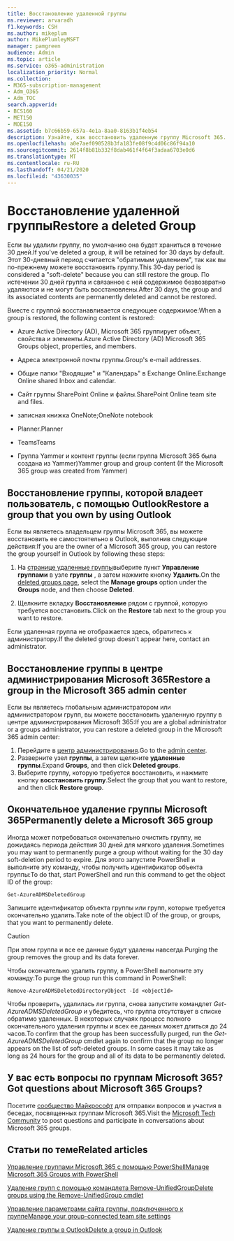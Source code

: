 ```yaml
---
title: Восстановление удаленной группы
ms.reviewer: arvaradh
f1.keywords: CSH
ms.author: mikeplum
author: MikePlumleyMSFT
manager: pamgreen
audience: Admin
ms.topic: article
ms.service: o365-administration
localization_priority: Normal
ms.collection:
- M365-subscription-management
- Adm_O365
- Adm_TOC
search.appverid:
- BCS160
- MET150
- MOE150
ms.assetid: b7c66b59-657a-4e1a-8aa0-8163b1f4eb54
description: Узнайте, как восстановить удаленную группу Microsoft 365.
ms.openlocfilehash: a0e7aef090528b3fa183fe08f9c4d06c86f94a10
ms.sourcegitcommit: 2614f8b81b332f8dab461f4f64f3adaa6703e0d6
ms.translationtype: MT
ms.contentlocale: ru-RU
ms.lasthandoff: 04/21/2020
ms.locfileid: "43630035"
---
```

# <a name="restore-a-deleted-group"></a><span data-ttu-id="1b80a-103">Восстановление удаленной группы</span><span class="sxs-lookup"><span data-stu-id="1b80a-103">Restore a deleted Group</span></span>

<span data-ttu-id="1b80a-104">Если вы удалили группу, по умолчанию она будет храниться в течение 30 дней.</span><span class="sxs-lookup"><span data-stu-id="1b80a-104">If you've deleted a group, it will be retained for 30 days by default.</span></span> <span data-ttu-id="1b80a-105">Этот 30-дневный период считается "обратимым удалением", так как вы по-прежнему можете восстановить группу.</span><span class="sxs-lookup"><span data-stu-id="1b80a-105">This 30-day period is considered a "soft-delete" because you can still restore the group.</span></span> <span data-ttu-id="1b80a-106">По истечении 30 дней группа и связанное с ней содержимое безвозвратно удаляются и не могут быть восстановлены.</span><span class="sxs-lookup"><span data-stu-id="1b80a-106">After 30 days, the group and its associated contents are permanently deleted and cannot be restored.</span></span>

<span data-ttu-id="1b80a-107">Вместе с группой восстанавливается следующее содержимое:</span><span class="sxs-lookup"><span data-stu-id="1b80a-107">When a group is restored, the following content is restored:</span></span>
  
- <span data-ttu-id="1b80a-108">Azure Active Directory (AD), Microsoft 365 группирует объект, свойства и элементы.</span><span class="sxs-lookup"><span data-stu-id="1b80a-108">Azure Active Directory (AD) Microsoft 365 Groups object, properties, and members.</span></span>
    
- <span data-ttu-id="1b80a-109">Адреса электронной почты группы.</span><span class="sxs-lookup"><span data-stu-id="1b80a-109">Group's e-mail addresses.</span></span>
    
- <span data-ttu-id="1b80a-110">Общие папки "Входящие" и "Календарь" в Exchange Online.</span><span class="sxs-lookup"><span data-stu-id="1b80a-110">Exchange Online shared Inbox and calendar.</span></span>
    
- <span data-ttu-id="1b80a-111">Сайт группы SharePoint Online и файлы.</span><span class="sxs-lookup"><span data-stu-id="1b80a-111">SharePoint Online team site and files.</span></span>
    
- <span data-ttu-id="1b80a-112">записная книжка OneNote;</span><span class="sxs-lookup"><span data-stu-id="1b80a-112">OneNote notebook</span></span>
    
- <span data-ttu-id="1b80a-113">Planner.</span><span class="sxs-lookup"><span data-stu-id="1b80a-113">Planner</span></span>
    
- <span data-ttu-id="1b80a-114">Teams</span><span class="sxs-lookup"><span data-stu-id="1b80a-114">Teams</span></span>

- <span data-ttu-id="1b80a-115">Группа Yammer и контент группы (если группа Microsoft 365 была создана из Yammer)</span><span class="sxs-lookup"><span data-stu-id="1b80a-115">Yammer group and group content (If the Microsoft 365 group was created from Yammer)</span></span>

## <a name="restore-a-group-that-you-own-by-using-outlook"></a><span data-ttu-id="1b80a-116">Восстановление группы, которой владеет пользователь, с помощью Outlook</span><span class="sxs-lookup"><span data-stu-id="1b80a-116">Restore a group that you own by using Outlook</span></span>

<span data-ttu-id="1b80a-117">Если вы являетесь владельцем группы Microsoft 365, вы можете восстановить ее самостоятельно в Outlook, выполнив следующие действия:</span><span class="sxs-lookup"><span data-stu-id="1b80a-117">If you are the owner of a Microsoft 365 group, you can restore the group yourself in Outlook by following these steps:</span></span>

1. <span data-ttu-id="1b80a-118">На [странице удаленные группы](https://outlook.office.com/people/group/deleted)выберите пункт **Управление группами** в узле **группы** , а затем нажмите кнопку **Удалить**.</span><span class="sxs-lookup"><span data-stu-id="1b80a-118">On the [deleted groups page](https://outlook.office.com/people/group/deleted), select the **Manage groups** option under the **Groups** node, and then choose **Deleted**.</span></span>

2. <span data-ttu-id="1b80a-119">Щелкните вкладку **Восстановление** рядом с группой, которую требуется восстановить.</span><span class="sxs-lookup"><span data-stu-id="1b80a-119">Click on the **Restore** tab next to the group you want to restore.</span></span>

<span data-ttu-id="1b80a-120">Если удаленная группа не отображается здесь, обратитесь к администратору.</span><span class="sxs-lookup"><span data-stu-id="1b80a-120">If the deleted group doesn't appear here, contact an administrator.</span></span>

## <a name="restore-a-group-in-the-microsoft-365-admin-center"></a><span data-ttu-id="1b80a-121">Восстановление группы в центре администрирования Microsoft 365</span><span class="sxs-lookup"><span data-stu-id="1b80a-121">Restore a group in the Microsoft 365 admin center</span></span>

<span data-ttu-id="1b80a-122">Если вы являетесь глобальным администратором или администратором групп, вы можете восстановить удаленную группу в центре администрирования Microsoft 365:</span><span class="sxs-lookup"><span data-stu-id="1b80a-122">If you are a global administrator or a groups administrator, you can restore a deleted group in the Microsoft 365 admin center:</span></span>

1. <span data-ttu-id="1b80a-123">Перейдите в [центр администрирования](https://admin.microsoft.com).</span><span class="sxs-lookup"><span data-stu-id="1b80a-123">Go to the [admin center](https://admin.microsoft.com).</span></span>
2. <span data-ttu-id="1b80a-124">Разверните узел **группы**, а затем щелкните **удаленные группы**.</span><span class="sxs-lookup"><span data-stu-id="1b80a-124">Expand **Groups**, and then click **Deleted groups**.</span></span>
3. <span data-ttu-id="1b80a-125">Выберите группу, которую требуется восстановить, и нажмите кнопку **восстановить группу**.</span><span class="sxs-lookup"><span data-stu-id="1b80a-125">Select the group that you want to restore, and then click **Restore group**.</span></span>
  
## <a name="permanently-delete-a-microsoft-365-group"></a><span data-ttu-id="1b80a-126">Окончательное удаление группы Microsoft 365</span><span class="sxs-lookup"><span data-stu-id="1b80a-126">Permanently delete a Microsoft 365 group</span></span>

<span data-ttu-id="1b80a-127">Иногда может потребоваться окончательно очистить группу, не дожидаясь периода действия 30 дней для мягкого удаления.</span><span class="sxs-lookup"><span data-stu-id="1b80a-127">Sometimes you may want to permanently purge a group without waiting for the 30 day soft-deletion period to expire.</span></span> <span data-ttu-id="1b80a-128">Для этого запустите PowerShell и выполните эту команду, чтобы получить идентификатор объекта группы:</span><span class="sxs-lookup"><span data-stu-id="1b80a-128">To do that, start PowerShell and run this command to get the object ID of the group:</span></span>
  
```
Get-AzureADMSDeletedGroup
```

<span data-ttu-id="1b80a-129">Запишите идентификатор объекта группы или групп, которые требуется окончательно удалить.</span><span class="sxs-lookup"><span data-stu-id="1b80a-129">Take note of the object ID of the group, or groups, that you want to permanently delete.</span></span>
  
> [!CAUTION]
> <span data-ttu-id="1b80a-130">При этом группа и все ее данные будут удалены навсегда.</span><span class="sxs-lookup"><span data-stu-id="1b80a-130">Purging the group removes the group and its data forever.</span></span> 
  
<span data-ttu-id="1b80a-131">Чтобы окончательно удалить группу, в PowerShell выполните эту команду:</span><span class="sxs-lookup"><span data-stu-id="1b80a-131">To purge the group run this command in PowerShell:</span></span>
  
```
Remove-AzureADMSDeletedDirectoryObject -Id <objectId>
```

<span data-ttu-id="1b80a-p103">Чтобы проверить, удалилась ли группа, снова запустите командлет  *Get-AzureADMSDeletedGroup*  и убедитесь, что группа отсутствует в списке обратимо удаленных. В некоторых случаях процесс полного окончательного удаления группы и всех ее данных может длиться до 24 часов.</span><span class="sxs-lookup"><span data-stu-id="1b80a-p103">To confirm that the group has been successfully purged, run the  *Get-AzureADMSDeletedGroup*  cmdlet again to confirm that the group no longer appears on the list of soft-deleted groups. In some cases it may take as long as 24 hours for the group and all of its data to be permanently deleted.</span></span> 
  
## <a name="got-questions-about-microsoft-365-groups"></a><span data-ttu-id="1b80a-134">У вас есть вопросы по группам Microsoft 365?</span><span class="sxs-lookup"><span data-stu-id="1b80a-134">Got questions about Microsoft 365 Groups?</span></span>

<span data-ttu-id="1b80a-135">Посетите [сообщество Майкрософт](https://techcommunity.microsoft.com/t5/Office-365-Groups/ct-p/Office365Groups) для отправки вопросов и участия в беседах, посвященных группам Microsoft 365.</span><span class="sxs-lookup"><span data-stu-id="1b80a-135">Visit the [Microsoft Tech Community](https://techcommunity.microsoft.com/t5/Office-365-Groups/ct-p/Office365Groups) to post questions and participate in conversations about Microsoft 365 groups.</span></span> 
  
## <a name="related-articles"></a><span data-ttu-id="1b80a-136">Статьи по теме</span><span class="sxs-lookup"><span data-stu-id="1b80a-136">Related articles</span></span>

[<span data-ttu-id="1b80a-137">Управление группами Microsoft 365 с помощью PowerShell</span><span class="sxs-lookup"><span data-stu-id="1b80a-137">Manage Microsoft 365 Groups with PowerShell</span></span>](https://support.office.com/article/aeb669aa-1770-4537-9de2-a82ac11b0540)
  
[<span data-ttu-id="1b80a-138">Удаление групп с помощью командлета Remove-UnifiedGroup</span><span class="sxs-lookup"><span data-stu-id="1b80a-138">Delete groups using the Remove-UnifiedGroup cmdlet</span></span>](https://technet.microsoft.com/library/mt238270%28v=exchg.160%29.aspx)
  
[<span data-ttu-id="1b80a-139">Управление параметрами сайта группы, подключенного к группе</span><span class="sxs-lookup"><span data-stu-id="1b80a-139">Manage your group-connected team site settings</span></span>](https://support.office.com/article/8376034d-d0c7-446e-9178-6ab51c58df42.aspx)
  
[<span data-ttu-id="1b80a-140">Удаление группы в Outlook</span><span class="sxs-lookup"><span data-stu-id="1b80a-140">Delete a group in Outlook</span></span>](https://support.office.com/article/ca7f5a9e-ae4f-4cbe-a4bc-89c469d1726f.aspx)
